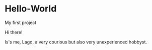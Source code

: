 # Hello-World
My first project

Hi there!

Is's me, Lagd, a very courious but also very unexperienced hobbyst.
